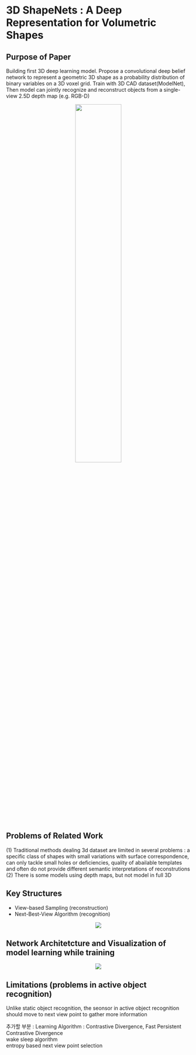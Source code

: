 # 3D ShapeNets : A Deep Representation for Volumetric Shapes

## Purpose of Paper
 <p> Building first 3D deep learning model. Propose a convolutional deep belief network to represent a geometric 3D shape as a probability distribution of binary variables on a 3D voxel grid. Train with 3D CAD dataset(ModelNet),
   Then model can jointly recognize and reconstruct objects from a single-view 2.5D depth map (e.g. RGB-D)</p>
 <p align ="center"><img src="https://user-images.githubusercontent.com/61967107/124710983-7cce7580-df38-11eb-94dc-4f52a2f39ca4.png" width="50%"></p>
 
## Problems of Related Work
(1) Traditional methods dealing 3d dataset are limited in several problems : a specific class of shapes with small variations with surface correspondence,
can only tackle small holes or deficiencies, quality of abailable templates and often do not provide different semantic interpretations of reconstrutions  
(2) There is some models using depth maps, but not model in full 3D

## Key Structures
- View-based Sampling (reconstruction)
- Next-Best-View Algorithm (recognition)
<p align ="center"><img src="https://user-images.githubusercontent.com/61967107/124711487-18f87c80-df39-11eb-9f5e-6f96ec43587a.png"></p>

## Network Architetcture and Visualization of model learning while training 
<p align ="center"><img src="https://user-images.githubusercontent.com/61967107/124711269-d5057780-df38-11eb-84b7-9b3641b63c97.png"></p>

## Limitations (problems in active object recognition)
 Unlike static object recognition, the seonsor in active object recognition should move to next view point to gather more information
 
 추가할 부분 : Learning Algorithm : Contrastive Divergence, Fast Persistent Contrastive Divergence  
wake sleep algorithm  
entropy based next view point selection
